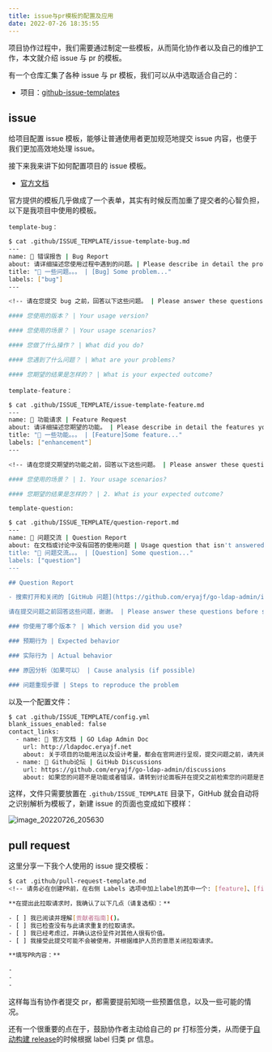 ```yaml
---
title: issue与pr模板的配置及应用
date: 2022-07-26 18:35:55
---
```


项目协作过程中，我们需要通过制定一些模板，从而简化协作者以及自己的维护工作，本文就介绍 issue 与 pr 的模板。

有一个仓库汇集了各种 issue 与 pr 模板，我们可以从中选取适合自己的：

- 项目：[github-issue-templates](https://github.com/stevemao/github-issue-templates)

## issue

给项目配置 issue 模板，能够让普通使用者更加规范地提交 issue 内容，也便于我们更加高效地处理 issue。

接下来我来讲下如何配置项目的 issue 模板。

- [官方文档](https://docs.github.com/cn/communities/using-templates-to-encourage-useful-issues-and-pull-requests/configuring-issue-templates-for-your-repository)

官方提供的模板几乎做成了一个表单，其实有时候反而加重了提交者的心智负担，以下是我项目中使用的模板。

`template-bug：`

```sh
$ cat .github/ISSUE_TEMPLATE/issue-template-bug.md
---
name: 🐛 错误报告 | Bug Report
about: 请详细描述您使用过程中遇到的问题。| Please describe in detail the problems you encountered in the process of using.
title: "🐛 一些问题。。。 | [Bug] Some problem..."
labels: ["bug"]
---

<!-- 请在您提交 bug 之前，回答以下这些问题。 | Please answer these questions before you submit a bug. -->

#### 您使用的版本？ | Your usage version?

#### 您使用的场景？ | Your usage scenarios?

#### 您做了什么操作？ | What did you do?

#### 您遇到了什么问题？ | What are your problems?

#### 您期望的结果是怎样的？ | What is your expected outcome?
```

`template-feature：`

```sh
$ cat .github/ISSUE_TEMPLATE/issue-template-feature.md
---
name: 🚀 功能请求 | Feature Request
about: 请详细描述您期望的功能。 | Please describe in detail the features you expect.
title: "🚀 一些功能。。。 | [Feature]Some feature..."
labels: ["enhancement"]
---

<!-- 请在您提交期望的功能之前，回答以下这些问题。 | Please answer these questions before you submit the desired feature. -->

#### 您使用的场景？ | 1. Your usage scenarios?

#### 您期望的结果是怎样的？ | 2. What is your expected outcome?
```

`template-question:`

```sh
$ cat .github/ISSUE_TEMPLATE/question-report.md
---
name: 🙋 问题交流 | Question Report
about: 在文档或讨论中没有回答的使用问题 | Usage question that isn't answered in docs or discussion
title: "🙋 问题交流。。。 | [Question] Some question..."
labels: ["question"]
---

## Question Report

- 搜索打开和关闭的 [GitHub 问题](https://github.com/eryajf/go-ldap-admin/issues)

请在提交问题之前回答这些问题，谢谢。 | Please answer these questions before submitting them. Thank you.

### 你使用了哪个版本？ | Which version did you use?

### 预期行为 | Expected behavior

### 实际行为 | Actual behavior

### 原因分析（如果可以） | Cause analysis (if possible)

### 问题重现步骤 | Steps to reproduce the problem
```

以及一个配置文件：

```sh
$ cat .github/ISSUE_TEMPLATE/config.yml
blank_issues_enabled: false
contact_links:
  - name: 📜 官方文档 | GO Ldap Admin Doc
    url: http://ldapdoc.eryajf.net
    about: 关于项目的功能用法以及设计考量，都会在官网进行呈现，提交问题之前，请先阅读官方文档，如果还不能满足，则再提问题。
  - name: 👀 Github论坛 | GitHub Discussions
    url: https://github.com/eryajf/go-ldap-admin/discussions
    about: 如果您的问题不是功能或者错误，请转到讨论面板并在提交之前检索您的问题是否已经存在。
```

这样，文件只需要放置在 `.github/ISSUE_TEMPLATE` 目录下，GitHub 就会自动将之识别解析为模板了，新建 issue 的页面也变成如下模样：

![image_20220726_205630](https://cdn.jsdelivr.net/gh/eryajf/tu/img/image_20220726_205630.png)

## pull request

这里分享一下我个人使用的 issue 提交模板：

```sh
$ cat .github/pull-request-template.md
<!-- 请务必在创建PR前，在右侧 Labels 选项中加上label的其中一个: [feature]、[fix]、[documentation] 。以便于Actions自动生成Releases时自动对PR进行归类。-->

**在提出此拉取请求时，我确认了以下几点（请复选框）：**

- [ ] 我已阅读并理解[贡献者指南]()。
- [ ] 我已检查没有与此请求重复的拉取请求。
- [ ] 我已经考虑过，并确认这份呈件对其他人很有价值。
- [ ] 我接受此提交可能不会被使用，并根据维护人员的意愿关闭拉取请求。

**填写PR内容：**

-
-
-
```

这样每当有协作者提交 pr，都需要提前知晓一些预置信息，以及一些可能的情况。

还有一个很重要的点在于，鼓励协作者主动给自己的 pr 打标签分类，从而便于[自动构建 release](./pages/4abd22/)的时候根据 label 归类 pr 信息。
